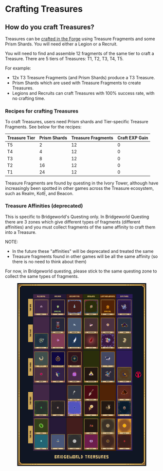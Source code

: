 # Crafting Treasures

## How do you craft Treasures?

Treasures can be [crafted in the Forge](https://bridgeworld.treasure.lol/craft/treasures) using Treasure Fragments and some Prism Shards. You will need either a Legion or a Recruit.

You will need to find and assemble 12 fragments of the same tier to craft a Treasure. There are 5 tiers of Treasures: T1, T2, T3, T4, T5.&#x20;

For example:

* 12x T3 Treasure Fragments (and Prism Shards) produce a T3 Treasure.
* Prism Shards which are used with Treasure Fragments to create Treasures.
* Legions and Recruits can craft Treasures with 100% success rate, with no crafting time.

### Recipes for crafting Treasures

To craft Treasures, users need Prism shards and Tier-specific Treasure Fragments. See below for the recipes:

| Treasure Tier | Prism Shards  | Treasure Fragments | Craft EXP Gain |
| ------------- | ------------- | ------------------ | -------------- |
| T5            | 2             | 12                 | 0              |
| T4            | 4             | 12                 | 0              |
| T3            | 8             | 12                 | 0              |
| T2            | 16            | 12                 | 0              |
| T1            | 24            | 12                 | 0              |

Treasure Fragments are found by questing in the Ivory Tower, although have increasingly been spotted in other games across the Treasure ecosystem, such as Realm, KotE, and Beacon.

### Treasure Affinities (deprecated)

This is specific to Bridgeworld's Questing only. In Bridgeworld Questing there are 3 zones which give different types of fragments (different affinities) and you must collect fragments of the same affinity to craft them into a Treasure.&#x20;

NOTE:&#x20;

* In the future these "affinities" will be deprecated and treated the same
* Treasure fragments found in other games will be all the same affinity (so there is no need to think about them)

For now, in Bridgeworld questing, please stick to the same questing zone to collect the same types of fragments.

<figure><img src="../../.gitbook/assets/BW_TreasureAffinities.jpeg" alt=""><figcaption></figcaption></figure>
